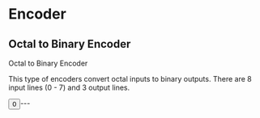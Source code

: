 # Encoder


<style scoped>
    
    /*.nav-search-btn-wait {
          --icon: url("data:image/svg+xml,%3Csvg xmlns='http://www.w3.org/2000/svg' fill='none' stroke='currentColor' stroke-linecap='round' stroke-linejoin='round' stroke-width='2' viewBox='0 0 24 24'%3E%3Ccircle cx='11' cy='11' r='8'/%3E%3Cpath d='m21 21-4.3-4.3'/%3E%3C/svg%3E");
    }*/
</style>

## Octal to Binary Encoder
<div class="VPFeature">
    <article class="box"><span class="title">Octal to Binary Encoder</span>
        <p class="details">This type of encoders convert octal inputs to binary outputs. There are 8 input lines (0 - 7) and 3 output lines.</p>
            <div style="display:flex;">
                <button class="VPButton medium brand btn-enc">0</button>
                ---
            </div>
    </article>
</div>